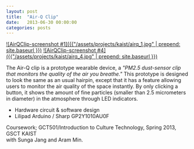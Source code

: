 ```yaml
---
layout: post
title:  "Air-Q Clip"
date:   2013-06-30 00:00:00
categories: posts
---
```


<div class="post-image-lightbox" markdown="1">
<a href="{{ "/assets/projects/kaist/airq_1.jpg" | prepend: site.baseurl }} " data-lightbox="airq">![AirQClip-screenshot #1]({{"/assets/projects/kaist/airq_1.jpg" | prepend: site.baseurl }})</a>
<!--
<a href="{{ "/assets/projects/kaist/airq_2.jpg" | prepend: site.baseurl }} " data-lightbox="airq">![AirQClip-screenshot #2]({{"/assets/projects/kaist/airq_2.jpg" | prepend: site.baseurl }})</a>
<a href="{{ "/assets/projects/kaist/airq_3.jpg" | prepend: site.baseurl }} " data-lightbox="airq">![AirQClip-screenshot #3]({{"/assets/projects/kaist/airq_3.jpg" | prepend: site.baseurl }})</a>
-->
<a href="{{ "/assets/projects/kaist/airq_4.jpg" | prepend: site.baseurl }} " data-lightbox="airq">![AirQClip-screenshot #4]({{"/assets/projects/kaist/airq_4.jpg" | prepend: site.baseurl }})</a>
</div>

The Air-Q clip is a prototype wearable device, a *"PM2.5 dust-sensor clip that monitors the quality of the air you breathe."* This prototype is designed to look the same as an usual hairpin, except that it has a feature allowing users to monitor the air quality of the space instantly. By only clicking a button, it shows the amount of fine particles (smaller than 2.5 micrometers in diameter) in the atmosphere through LED indicators.

- Hardware circuit & software design
- Lilipad Arduino / Sharp GP2Y1010AU0F

<p class="post-annotation">Coursework; GCT501/Introduction to Culture Technology, Spring 2013, GSCT KAIST<br />with Sunga Jang and Aram Min.</p>